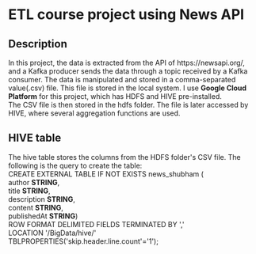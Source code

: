 <h1>ETL course project using News API</h1>
<h2>Description</h2>
In this project, the data is extracted from the API of https://newsapi.org/, and a Kafka producer sends the data through a topic
received by a Kafka consumer. The data is manipulated and stored in a comma-separated value(.csv) file. This file is stored in the local system. I use <strong>Google Cloud Platform</strong> for this project, which has HDFS and HIVE pre-installed.<br>
The CSV file is then stored in the hdfs folder. The file is later accessed by HIVE, where several aggregation functions are used.<br>
<h2>HIVE table</h2>
The hive table stores the columns from the HDFS folder's CSV file. The following is the query to create the table:<be>
<br>
CREATE EXTERNAL TABLE IF NOT EXISTS news_shubham (<br>
  author <strong>STRING</strong>,<br>
  title <strong>STRING</strong>,<br>
  description <strong>STRING</strong>,<br>
  content <strong>STRING</strong>,<br>
  publishedAt <strong>STRING</strong>)<br>
ROW FORMAT DELIMITED FIELDS TERMINATED BY ','<br>
LOCATION '/BigData/hive/'<br>
TBLPROPERTIES('skip.header.line.count'='1');<br>
